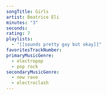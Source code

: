 ```yaml
---
songTitle: Girls
artist: Beatrice Eli
minutes: "3"
seconds:
rating: 7
playlists:
  - "[[sounds pretty gay but okay]]"
favoritesTrackNumber:
primaryMusicGenre:
  - electropop
  - pop rock
secondaryMusicGenre:
  - new rave
  - electroclash
---
```

